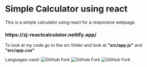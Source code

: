 # Simple Calculator using react
This is a simple calculator using react for a responsive webpage.

<h3>https://zj-reactcalculator.netlify.app/</h3>

To look at my code go to the src folder and look at <b>"src/app.js"</b> and <b>"src/app.css"</b>

Languages used: 
![GitHub Fork](https://img.shields.io/badge/Code-JavaScript-yellow?logo=javascript&logoColor=yellow)
![GitHub Fork](https://img.shields.io/badge/Code-Html5-orange?logo=html5&logoColor=orange)
![GitHub Fork](https://img.shields.io/badge/Style-CSS-blue?logo=CSS3&logoColor=blue)
